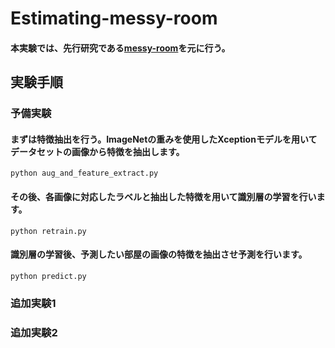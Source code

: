 # Estimating-messy-room
#### 本実験では、先行研究である[messy-room](https://github.com/GuanqiaoDing/messy-room-classifier)を元に行う。
## 実験手順
### 予備実験
#### まずは特徴抽出を行う。ImageNetの重みを使用したXceptionモデルを用いてデータセットの画像から特徴を抽出します。
```
python aug_and_feature_extract.py
```
#### その後、各画像に対応したラベルと抽出した特徴を用いて識別層の学習を行います。
```
python retrain.py
```
#### 識別層の学習後、予測したい部屋の画像の特徴を抽出させ予測を行います。
```
python predict.py
```

### 追加実験1
### 追加実験2
